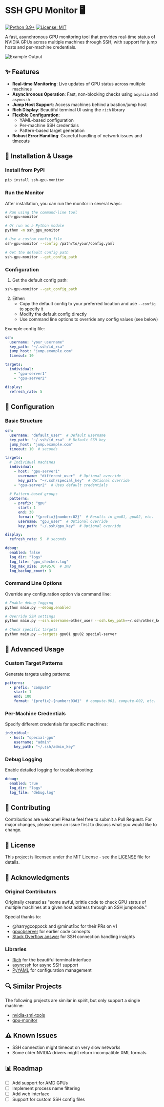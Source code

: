 # SSH GPU Monitor 🖥️ 
[![Python 3.9+](https://img.shields.io/badge/python-3.9+-blue.svg)](https://www.python.org/downloads/)
[![License: MIT](https://img.shields.io/badge/License-MIT-yellow.svg)](https://opensource.org/licenses/MIT)

A fast, asynchronous GPU monitoring tool that provides real-time status of NVIDIA GPUs across multiple machines through SSH, with support for jump hosts and per-machine credentials.

![Example Output](example_running.png)

## ✨ Features

- **Real-time Monitoring**: Live updates of GPU status across multiple machines
- **Asynchronous Operation**: Fast, non-blocking checks using `asyncio` and `asyncssh`
- **Jump Host Support**: Access machines behind a bastion/jump host
- **Rich Display**: Beautiful terminal UI using the `rich` library
- **Flexible Configuration**: 
  - YAML-based configuration
  - Per-machine SSH credentials
  - Pattern-based target generation
- **Robust Error Handling**: Graceful handling of network issues and timeouts

## 🚀 Installation & Usage

### Install from PyPI
```bash
pip install ssh-gpu-monitor
```

### Run the Monitor
After installation, you can run the monitor in several ways:

```bash
# Run using the command-line tool
ssh-gpu-monitor

# Or run as a Python module
python -m ssh_gpu_monitor

# Use a custom config file
ssh-gpu-monitor --config /path/to/your/config.yaml

# Get the default config path
ssh-gpu-monitor --get_config_path
```

### Configuration
1. Get the default config path:
```bash
ssh-gpu-monitor --get_config_path
```

2. Either:
   - Copy the default config to your preferred location and use `--config` to specify it
   - Modify the default config directly
   - Use command line options to override any config values (see below)

Example config file:
```yaml
ssh:
  username: "your_username"
  key_path: "~/.ssh/id_rsa"
  jump_host: "jump.example.com"
  timeout: 10

targets:
  individual:
    - "gpu-server1"
    - "gpu-server2"

display:
  refresh_rate: 5
```

## 📖 Configuration

### Basic Structure
```yaml
ssh:
  username: "default_user"  # Default username
  key_path: "~/.ssh/id_rsa"  # Default SSH key
  jump_host: "jump.example.com"
  timeout: 10  # seconds

targets:
  # Individual machines
  individual:
    - host: "gpu-server1"
      username: "different_user"  # Optional override
      key_path: "~/.ssh/special_key"  # Optional override
    - "gpu-server2"  # Uses default credentials
  
  # Pattern-based groups
  patterns:
    - prefix: "gpu"
      start: 1
      end: 30
      format: "{prefix}{number:02}"  # Results in gpu01, gpu02, etc.
      username: "gpu_user"  # Optional override
      key_path: "~/.ssh/gpu_key"  # Optional override

display:
  refresh_rate: 5  # seconds

debug:
  enabled: false
  log_dir: "logs"
  log_file: "gpu_checker.log"
  log_max_size: 1048576  # 1MB
  log_backup_count: 3
```

### Command Line Options
Override any configuration option via command line:
```bash
# Enable debug logging
python main.py --debug.enabled

# Override SSH settings
python main.py --ssh.username=other_user --ssh.key_path=~/.ssh/other_key

# Check specific targets
python main.py --targets gpu01 gpu02 special-server
```

## 🔧 Advanced Usage

### Custom Target Patterns
Generate targets using patterns:
```yaml
patterns:
  - prefix: "compute"
    start: 1
    end: 100
    format: "{prefix}-{number:03d}"  # compute-001, compute-002, etc.
```

### Per-Machine Credentials
Specify different credentials for specific machines:
```yaml
individual:
  - host: "special-gpu"
    username: "admin"
    key_path: "~/.ssh/admin_key"
```

### Debug Logging
Enable detailed logging for troubleshooting:
```yaml
debug:
  enabled: true
  log_dir: "logs"
  log_file: "debug.log"
```

## 🤝 Contributing

Contributions are welcome! Please feel free to submit a Pull Request. For major changes, please open an issue first to discuss what you would like to change.

## 📝 License

This project is licensed under the MIT License - see the [LICENSE](LICENSE) file for details.

## 🙏 Acknowledgments

### Original Contributors
Originally created as "some awful, brittle code to check GPU status of multiple machines at a given host address through an SSH jumpnode."

Special thanks to:
- @harrygcoppock and @minut1bc for their PRs on v1
- [gpuobserver](https://github.com/pawni/gpuobserver) for earlier code concepts
- [Stack Overflow answer](https://stackoverflow.com/a/36096801/7565759) for SSH connection handling insights

### Libraries
- [Rich](https://github.com/Textualize/rich) for the beautiful terminal interface
- [asyncssh](https://github.com/ronf/asyncssh) for async SSH support
- [PyYAML](https://pyyaml.org/) for configuration management

## 🔍 Similar Projects
The following projects are similar in spirit, but only support a single machine:
- [nvidia-smi-tools](https://github.com/example/nvidia-smi-tools)
- [gpu-monitor](https://github.com/example/gpu-monitor)

## ⚠️ Known Issues

- SSH connection might timeout on very slow networks
- Some older NVIDIA drivers might return incompatible XML formats

## 📊 Roadmap

- [ ] Add support for AMD GPUs
- [ ] Implement process name filtering
- [ ] Add web interface
- [ ] Support for custom SSH config files
